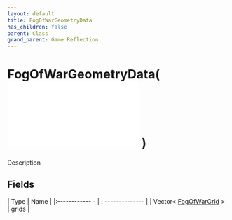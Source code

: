```yaml
---
layout: default
title: FogOfWarGeometryData
has_children: false
parent: Class
grand_parent: Game Reflection
---
```

# FogOfWarGeometryData( ![ CustomRenderableData ](game-reflection/classes/custom_renderable_data.md) )
Description 

## Fields
| Type | Name |
|:------------ - | : -------------- |
| Vector< [FogOfWarGrid](game-reflection/classes/fog_of_war_grid.md) > | grids |
